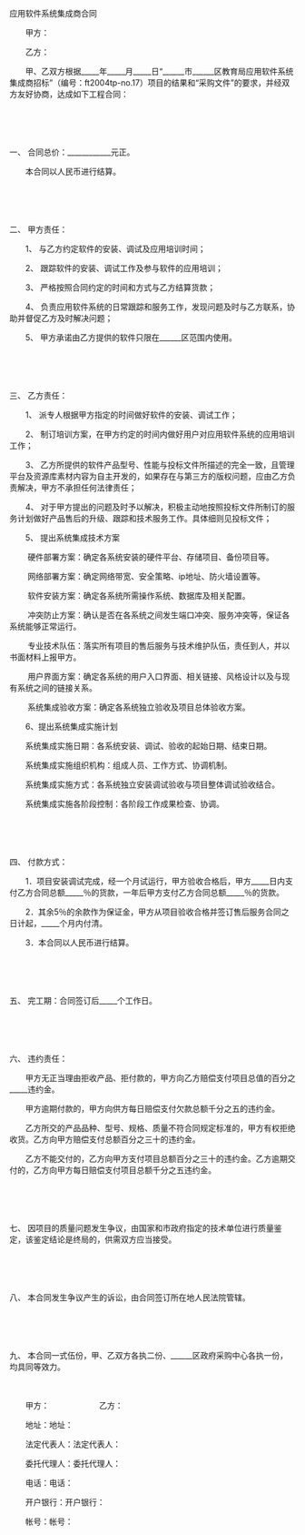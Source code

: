 



应用软件系统集成商合同



 

　　甲方：

　　乙方：　　

　　甲、乙双方根据_____年_____月_____日“______市______区教育局应用软件系统集成商招标”（编号：ft2004tp-no.17）项目的结果和“采购文件”的要求，并经双方友好协商，达成如下工程合同：

　　

　　

一、
 合同总价：____________元正。

　　本合同以人民币进行结算。

　　

　　

二、
 甲方责任：

　　1、 与乙方约定软件的安装、调试及应用培训时间；

　　2、 跟踪软件的安装、调试工作及参与软件的应用培训；

　　3、 严格按照合同约定的时间和方式与乙方结算货款；

　　4、 负责应用软件系统的日常跟踪和服务工作，发现问题及时与乙方联系，协助并督促乙方及时解决问题；

　　5、 甲方承诺由乙方提供的软件只限在______区范围内使用。

　　

　　

三、
 乙方责任：

　　1、 派专人根据甲方指定的时间做好软件的安装、调试工作；

　　2、 制订培训方案，在甲方约定的时间内做好用户对应用软件系统的应用培训工作；

　　3、 乙方所提供的软件产品型号、性能与投标文件所描述的完全一致，且管理平台及资源库素材内容为自主开发的，如果存在与第三方的版权问题，应由乙方负责解决，甲方不承担任何法律责任；

　　4、 对于甲方提出的问题及时予以解决，积极主动地按照投标文件所制订的服务计划做好产品售后的升级、跟踪和技术服务工作。具体细则见投标文件；

　　5、 提出系统集成技术方案

　　 硬件部署方案：确定各系统安装的硬件平台、存储项目、备份项目等。

　　 网络部署方案：确定网络带宽、安全策略、ip地址、防火墙设置等。

　　 软件安装方案：确定各系统所需操作系统、数据库及相关配置。

　　 冲突防止方案：确认是否在各系统之间发生端口冲突、服务冲突等，保证各系统能够正常运行。

　　 专业技术队伍：落实所有项目的售后服务与技术维护队伍，责任到人，并以书面材料上报甲方。

　　 用户界面方案：确定各系统的用户入口界面、相关链接、风格设计以及与现有系统之间的链接关系。

　　 系统集成验收方案：确定各系统独立验收及项目总体验收方案。

　　6、提出系统集成实施计划

　　系统集成实施日期：各系统安装、调试、验收的起始日期、结束日期。

　　系统集成实施组织机构：组成人员、工作方式、协调机制。

　　系统集成实施方式：各系统独立安装调试验收与项目整体调试验收结合。

　　系统集成实施各阶段控制：各阶段工作成果检查、协调。

　　

　　

四、
 付款方式：

　　1．项目安装调试完成，经一个月试运行，甲方验收合格后，甲方_____日内支付乙方合同总额_____％的货款，一年后甲方支付乙方合同总额_____％的货款。

　　2．其余5％的余款作为保证金，甲方从项目验收合格并签订售后服务合同之日计起，_____个月内付清。

　　3．本合同以人民币进行结算。

　　

　　

五、
完工期：合同签订后_____个工作日。

　　

　　

六、
违约责任：

　　甲方无正当理由拒收产品、拒付款的，甲方向乙方赔偿支付项目总值的百分之_____违约金。

　　甲方逾期付款的，甲方向供方每日赔偿支付欠款总额千分之五的违约金。

　　乙方所交的产品品种、型号、规格、质量不符合同规定标准的，甲方有权拒绝收货。乙方向甲方赔偿支付总额百分之三十的违约金。

　　乙方不能交付的，乙方向甲方支付项目总额百分之三十的违约金。乙方逾期交付的，乙方向甲方每日赔偿支付项目总额千分之五违约金。

　　

　　

七、
因项目的质量问题发生争议，由国家和市政府指定的技术单位进行质量鉴定，该鉴定结论是终局的，供需双方应当接受。

　　

　　

八、
本合同发生争议产生的诉讼，由合同签订所在地人民法院管辖。

　　

　　

九、
本合同一式伍份，甲、乙双方各执二份、______区政府采购中心各执一份，均具同等效力。　　

　　

　　甲方：　　　　　　 乙方：

　　地址：地址：

　　法定代表人：法定代表人：

　　委托代理人：委托代理人：

　　电话：电话：

　　开户银行：开户银行：

　　帐号：帐号：